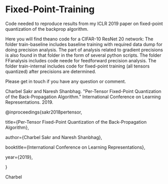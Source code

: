 # Fixed-Point-Training
Code needed to reproduce results from my ICLR 2019 paper on fixed-point quantization of the backprop algorithm.

Here you will find theano code for a CIFAR-10 ResNet 20 network:
The folder train-baseline includes baseline training with required data dump for doing precision analysis. The part of analysis related to gradient precisions is also found in that folder in the form of several python scripts.
The folder FFanalysis includes code neede for feedforward precision analysis.
The folder train-internal includes code for fixed-point training (all tensors quantized) after precisions are determined.

Please get in touch if you have any question or comment.

Charbel Sakr and Naresh Shanbhag. "Per-Tensor Fixed-Point Quantization of the Back-Propagation Algorithm." International Conference on Learning Representations. 2019.

@inproceedings{sakr2018pertensor,

title={Per-Tensor Fixed-Point Quantization of the Back-Propagation Algorithm},

author={Charbel Sakr and Naresh Shanbhag},

booktitle={International Conference on Learning Representations},

year={2019},

}

Charbel
